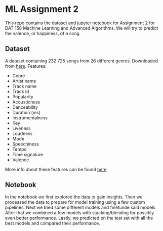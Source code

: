 # ML Assignment 2
This repo contains the dataset and jupyter notebook for Assignment 2 for DAT 158 Machine Learning and Advanced Algorithms. We will try to predict the valence, or happiness, of a song.

## Dataset
A dataset containing 232 725 songs from 26 different genres. Downloaded from [here](https://www.kaggle.com/zaheenhamidani/ultimate-spotify-tracks-db/).
Features:
* Genre
* Artist name
* Track name
* Track id
* Popularity 
* Acousticness
* Danceability
* Duration (ms)
* Instrumentalness
* Key
* Liveness
* Loudness
* Mode
* Speechiness
* Tempo
* Time signature
* Valence

More info about these features can be found [here](https://developer.spotify.com/documentation/web-api/reference/tracks/get-audio-features/)

## Notebook
In the notebook we first explored the data to gain insights. Then we processed the data to prepare for model training using a few custom pipelines. Next we tried some different models and finetunde said models. After that we combined a few models with stacking/blending for possibly even better performance. Lastly, we predicted on the test set with all the best models and compared their performance.